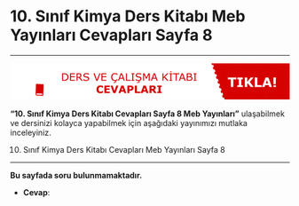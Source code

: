 # 10. Sınıf Kimya Ders Kitabı Meb Yayınları Cevapları Sayfa 8

---
[![Image 1](./image_1.gif)](https://www.evvelcevap.com/ders-ve-calisma-kitabi-cevaplari/)

**“10. Sınıf Kimya Ders Kitabı Cevapları Sayfa 8 Meb Yayınları”** ulaşabilmek ve dersinizi kolayca yapabilmek için aşağıdaki yayınımızı mutlaka inceleyiniz.

10. Sınıf Kimya Ders Kitabı Cevapları Meb Yayınları Sayfa 8
-----------------------------------------------------------

**Bu sayfada soru bulunmamaktadır.**

-   **Cevap**: